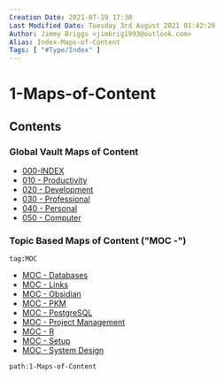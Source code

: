 ```yaml
---
Creation Date: 2021-07-19 17:38
Last Modified Date: Tuesday 3rd August 2021 01:42:20
Author: Jimmy Briggs <jimbrig1993@outlook.com>
Alias: Index-Maps-of-Content
Tags: [ "#Type/Index" ]
---
```


# 1-Maps-of-Content

## Contents

### Global Vault Maps of Content

- [000-INDEX](000%20-%20INDEX.md)
- [010 - Productivity](010%20-%20Productivity.md)
- [020 - Development](020%20-%20Development.md)
- [030 - Professional](030%20-%20Professional.md)
- [040 - Personal](040%20-%20Personal.md)
- [050 - Computer](050%20-%20Computer.md)

### Topic Based Maps of Content ("MOC -")

```query
tag:MOC
```

- [MOC - Databases](MOC%20-%20Databases.md)
- [MOC - Links](MOC%20-%20Links.md)
- [MOC - Obsidian](MOC%20-%20Obsidian.md)
- [MOC - PKM](MOC%20-%20PKM.md)
- [MOC - PostgreSQL](MOC%20-%20PostgreSQL.md)
- [MOC - Project Management](MOC%20-%20Project%20Management.md)
- [MOC - R](MOC%20-%20R.md)
- [MOC - Setup](MOC%20-%20Setup.md)
- [MOC - System Design](MOC%20-%20System%20Design.md)




```query
path:1-Maps-of-Content
```



